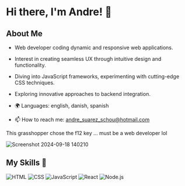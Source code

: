 # Hi there, I'm Andre! 👋

## About Me 
- Web developer coding dynamic and responsive web applications.
- Interest in creating seamless UX through intuitive design and functionality.
- Diving into JavaScript frameworks, experimenting with cutting-edge CSS techniques.
- Exploring innovative approaches to backend integration.


- 🌍 Languages: english, danish, spanish
- 📫 How to reach me: andre_suarez_schou@hotmail.com

This grasshopper chose the f12 key ... must be a web developer lol

![Screenshot 2024-09-18 140210](https://github.com/user-attachments/assets/45cfa7c9-a968-4af6-abac-849472071a64)

## My Skills 🧠

![HTML](https://img.shields.io/badge/-HTML-E34F26?style=flat-square&logo=html5&logoColor=white)
![CSS](https://img.shields.io/badge/-CSS-1572B6?style=flat-square&logo=css3&logoColor=white)
![JavaScript](https://img.shields.io/badge/-JavaScript-F7DF1E?style=flat-square&logo=javascript&logoColor=black)
![React](https://img.shields.io/badge/-React-61DAFB?style=flat-square&logo=react&logoColor=black)
![Node.js](https://img.shields.io/badge/-Node.js-339933?style=flat-square&logo=node.js&logoColor=white)



